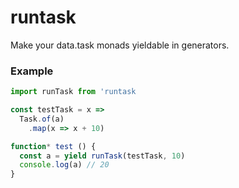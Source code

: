 # runtask

Make your data.task monads yieldable in generators.

### Example
```javascript
import runTask from 'runtask

const testTask = x =>
  Task.of(a)
    .map(x => x + 10)

function* test () {
  const a = yield runTask(testTask, 10)
  console.log(a) // 20
}

```